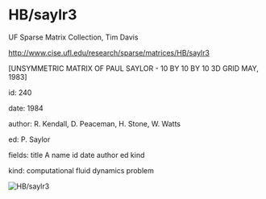 # HB/saylr3

 UF Sparse Matrix Collection, Tim Davis

 http://www.cise.ufl.edu/research/sparse/matrices/HB/saylr3

 [UNSYMMETRIC MATRIX OF PAUL SAYLOR - 10 BY 10 BY 10 3D GRID   MAY, 1983]

 id: 240

 date: 1984

 author: R. Kendall, D. Peaceman, H. Stone, W. Watts

 ed: P. Saylor

 fields: title A name id date author ed kind

 kind: computational fluid dynamics problem

![HB/saylr3](http://yifanhu.net/GALLERY/GRAPHS/GIF_SMALL/HB@saylr3.gif)
